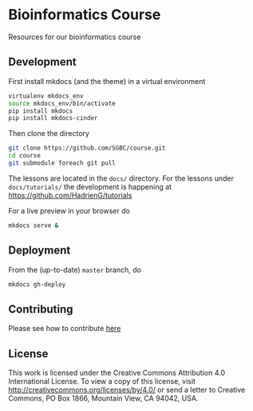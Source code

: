 # Bioinformatics Course

Resources for our bioinformatics course

## Development

First install mkdocs (and the theme) in a virtual environment

```bash
virtualenv mkdocs_env
source mkdocs_env/bin/activate
pip install mkdocs
pip install mkdocs-cinder
```

Then clone the directory

```bash
git clone https://github.com/SGBC/course.git
cd course
git submodule foreach git pull
```

The lessons are located in the `docs/` directory.
For the lessons under `docs/tutorials/` the development is happening at <https://github.com/HadrienG/tutorials>

For a live preview in your browser do

```bash
mkdocs serve &
```

## Deployment

From the (up-to-date) `master` branch, do

```bash
mkdocs gh-deploy
```

## Contributing

Please see how to contribute [here](CONTRIBUTING.md)

## License

This work is licensed under the Creative Commons Attribution 4.0 International License.
To view a copy of this license, visit http://creativecommons.org/licenses/by/4.0/ or send a letter to Creative Commons, PO Box 1866, Mountain View, CA 94042, USA.
